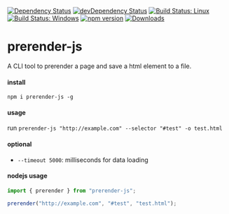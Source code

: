 [![Dependency Status](https://david-dm.org/plantain-00/prerender-js.svg)](https://david-dm.org/plantain-00/prerender-js)
[![devDependency Status](https://david-dm.org/plantain-00/prerender-js/dev-status.svg)](https://david-dm.org/plantain-00/prerender-js#info=devDependencies)
[![Build Status: Linux](https://travis-ci.org/plantain-00/prerender-js.svg?branch=master)](https://travis-ci.org/plantain-00/prerender-js)
[![Build Status: Windows](https://ci.appveyor.com/api/projects/status/github/plantain-00/prerender-js?branch=master&svg=true)](https://ci.appveyor.com/project/plantain-00/prerender-js/branch/master)
[![npm version](https://badge.fury.io/js/prerender-js.svg)](https://badge.fury.io/js/prerender-js)
[![Downloads](https://img.shields.io/npm/dm/prerender-js.svg)](https://www.npmjs.com/package/prerender-js)

# prerender-js
A CLI tool to prerender a page and save a html element to a file.

#### install

`npm i prerender-js -g`

#### usage

run `prerender-js "http://example.com" --selector "#test" -o test.html`

#### optional

+ `--timeout 5000`: milliseconds for data loading

#### nodejs usage

```ts
import { prerender } from "prerender-js";

prerender("http://example.com", "#test", "test.html");
```
